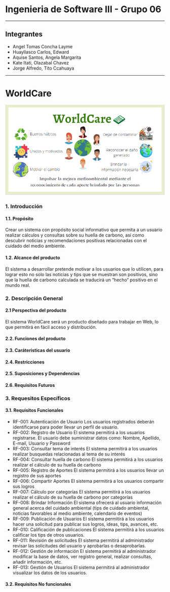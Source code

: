 # Ingenieria de Software III - Grupo 06
***
## Integrantes
* Angel Tomas Concha Layme 
* Huayllasco Carlos, Edward
* Aquise Santos, Angela Margarita
* Kate Itati, Olazabal Chavez
* Jorge Alfredo, Tito Ccahuaya




***
# WorldCare
![ScreenShot](/img/wordcare.png)
### 1. Introducción
#### 1.1. Propósito
Crear un sistema con propósito social informativo que permita a un usuario realizar cálculos
y consultas sobre su huella de carbono, así como descubrir noticias y recomendaciones positivas
relacionadas con el cuidado del medio ambiente.
#### 1.2. Alcance del producto
El sistema a desarrollar pretende motivar a los usuarios que lo utilicen, para lograr esto no solo
las noticias y tips que se muestran son positivos, sino que la huella de carbono calculada se traducirá
un “hecho“ positivo en el mundo real.
### 2. Descripción General
#### 2.1 Perspectiva del producto
El sistema WorldCare será un producto diseñado para trabajar en Web, lo que permitirá en
fácil acceso y distribución.
#### 2.2. Funciones del producto 

#### 2.3. Caráteristicas del usuario 

#### 2.4. Restricciones 

#### 2.5. Suposiciones y Dependencias

#### 2.6. Requisitos Futuros



### 3. Requesitos Específicos
#### 3.1. Requisitos Funcionales
* RF-001: Autenticación de Usuario
Los usuarios registrados deberán identificarse para poder llevar un perfil de usuario.
* RF-002: Registro de Usuario 
El sistema permitirá a los usuarios registrarse. El usuario debe suministrar datos como: Nombre, Apellido, E-mail, Usuario y Password
* RF-003: Consultar tema de interés
El sistema permitirá a los usuarios realizar busquedas relacionadas al tema de su interés
* RF-004: Consultar huella de carbono
El sistema permitirá a los usuarios realizar el cálculo de su huella de carbono
* RF-005: Registro de Aportes
El sistema permitirá a los usuarios llevar un registro de sus aportes
* RF-006: Compartir Aportes
El sistema permitirá a los usuarios compartir sus logros
* RF-007: Cálculo por categorías
El sistema permitirá a los usuarios realizar el cálculo de su huella de carbono por categorías
* RF-008: Brindar Información
El sistema ofrecerá al usuario información general acerca del cuidado ambiental (tips de cuidado ambiental, noticias favorables al medio ambiente, calendario de eventos)
* RF-009: Publicación de Usuarios
El sistema permitirá a los usuarios hacer una solicitud para publicar sus logros, ideas, tips, avances, etc.
* RF-010: Calificación de publicaciones
El sistema permitirá a los usuarios calificar los tips de otros usuarios.
* RF-011: Revisión de solicitudes
El sistema permitirá al administrador revisar las solicitudes del usuario y aprobarlas o desaprobarlas.
* RF-012: Gestión de información
El sistema permitirá al administrador modificar la base de datos, ver registro general, realizar consultas, añadir información, etc.
* RF-013: Gestión de Usuarios
El sistema permitirá al administrador visualizar los datos de los usuarios.


#### 3.2. Requisitos No funcionales
